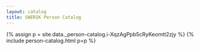 ```yaml
---
layout: catalog
title: SWERIK Person Catalog
---
```

{% assign p = site.data._person-catalog.i-XqzAgPpb5cRyKeomtt2zjy %}
{% include person-catalog.html p=p %}

